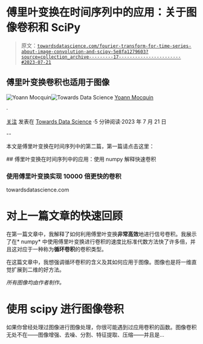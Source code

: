 # 傅里叶变换在时间序列中的应用：关于图像卷积和 SciPy

> 原文：[`towardsdatascience.com/fourier-transform-for-time-series-about-image-convolution-and-scipy-5e8fa1279603?source=collection_archive---------17-----------------------#2023-07-21`](https://towardsdatascience.com/fourier-transform-for-time-series-about-image-convolution-and-scipy-5e8fa1279603?source=collection_archive---------17-----------------------#2023-07-21)

## 傅里叶变换卷积也适用于图像

[](https://mocquin.medium.com/?source=post_page-----5e8fa1279603--------------------------------)![Yoann Mocquin](https://mocquin.medium.com/?source=post_page-----5e8fa1279603--------------------------------)[](https://towardsdatascience.com/?source=post_page-----5e8fa1279603--------------------------------)![Towards Data Science](https://towardsdatascience.com/?source=post_page-----5e8fa1279603--------------------------------) [Yoann Mocquin](https://mocquin.medium.com/?source=post_page-----5e8fa1279603--------------------------------)

·

[关注](https://medium.com/m/signin?actionUrl=https%3A%2F%2Fmedium.com%2F_%2Fsubscribe%2Fuser%2F173731d06320&operation=register&redirect=https%3A%2F%2Ftowardsdatascience.com%2Ffourier-transform-for-time-series-about-image-convolution-and-scipy-5e8fa1279603&user=Yoann+Mocquin&userId=173731d06320&source=post_page-173731d06320----5e8fa1279603---------------------post_header-----------) 发表在 [Towards Data Science](https://towardsdatascience.com/?source=post_page-----5e8fa1279603--------------------------------) ·5 分钟阅读·2023 年 7 月 21 日[](https://medium.com/m/signin?actionUrl=https%3A%2F%2Fmedium.com%2F_%2Fvote%2Ftowards-data-science%2F5e8fa1279603&operation=register&redirect=https%3A%2F%2Ftowardsdatascience.com%2Ffourier-transform-for-time-series-about-image-convolution-and-scipy-5e8fa1279603&user=Yoann+Mocquin&userId=173731d06320&source=-----5e8fa1279603---------------------clap_footer-----------)

--

[](https://medium.com/m/signin?actionUrl=https%3A%2F%2Fmedium.com%2F_%2Fbookmark%2Fp%2F5e8fa1279603&operation=register&redirect=https%3A%2F%2Ftowardsdatascience.com%2Ffourier-transform-for-time-series-about-image-convolution-and-scipy-5e8fa1279603&source=-----5e8fa1279603---------------------bookmark_footer-----------)

本文是傅里叶变换在时间序列中的第二篇，第一篇请点击这里：

[](/fourier-transform-for-time-series-fast-convolution-explained-with-numpy-5a16834a2b99?source=post_page-----5e8fa1279603--------------------------------) ## 傅里叶变换在时间序列中的应用：使用 numpy 解释快速卷积

### 使用傅里叶变换实现 10000 倍更快的卷积

towardsdatascience.com

# **对上一篇文章的快速回顾**

在第一篇文章中，我解释了如何利用傅里叶变换**非常高效**地进行信号卷积。我展示了在* numpy* 中使用傅里叶变换进行卷积的速度比标准代数方法快了许多倍，并且这对应于一种称为**循环卷积**的卷积类型。

在这篇文章中，我想强调循环卷积的含义及其如何应用于图像。图像也是将一维直觉扩展到二维的好方法。

*所有图像均由作者制作。*

# **使用 scipy 进行图像卷积**

如果你曾经处理过图像进行图像处理，你很可能遇到过应用卷积的函数。图像卷积无处不在——图像增强、去噪、分割、特征提取、压缩——并且是…
